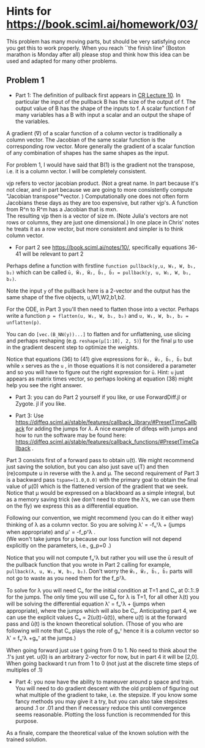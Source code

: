 # Hints for https://book.sciml.ai/homework/03/

This problem has many moving parts, but should be very satisfying once you get this to work properly.  When you reach ``the finish line" (Boston marathon is Monday after all) please
stop and think how this idea can be used and adapted for many other problems.


## Problem 1

* Part 1: The definition of pullback first appears in [CR Lecture 10][10].  In particular the input of the pullback B has the size of the output of f.  The output value of B has the shape of the  inputs to f.  A scalar function f of many variables has a B with input a scalar and an output  the shape of the variables.

A gradient (∇) of a scalar function of a column vector is traditionally a column vector.
The Jacobian of the same scalar function is the corresponding row vector.  More generally
the gradient of a scalar function of any combination of shapes has the same shapes as the input.


For problem 1, I would have said that B(1) is the gradient not the transpose, i.e. it is a column vector.
I will be completely consistent.

vjp refers to vector jacobian product. (Not a great name.
In part because it's not clear, and in part because we are going
to more consistently compute "Jacobian transpose"*vector.
)  Computationally one does not often form Jacobians these days as they are too expensive, but rather vjp's.
A function from R^n to R^m has a Jacobian that is mxn.  
The resulting vjp then is a vector of size m.    (Note Julia's vectors are not rows or columns, they are just one dimensional.)  In one place in Chris' notes he treats it as a row vector, but more consistent and simpler is to think column vector.

* For part 2 see https://book.sciml.ai/notes/10/, specifically equations 36-41 will be relevant to part 2

Perhaps define a function with firstline `function pullback(y,u, W₁, W, b₁, b₂)` which can be called
`ū, W̄₁, W̄₂, b̄₁, b̄₂ = pullback(y, u, W₁, W, b₁, b₂)`.

Note the input `y` of the pullback here is a 2-vector and the output has the same shape  of the five objects, u,W1,W2,b1,b2.
 
For the ODE, in Part 3 you'll then need to flatten those into a vector. Perhaps write a function
`p = flatten(u, W₁, W, b₁, b₂)` and `u, W₁, W, b₁, b₂ = unflatten(p)`.

You can do `[vec.(B_NN(y))...]` to flatten and for unflattening, use slicing and perhaps reshaping (e.g. `reshape(µ[1:10], 2, 5)`) for the final µ to use in the gradient descent step to optimize the weights.

Notice that equations (36) to (41) give expressions for `W̄₁, W̄₂, b̄₁, b̄₂` but while `x` serves as the `u` , in those equations it is not considered a parameter and so you will have to figure out the right expression for `ū`.
Hint: `u` just appears as matrix times vector, so perhaps looking at equation (38) might help you see the right answer.

* Part 3:  you can do Part 2 yourself if you like, or use ForwardDiff.jl or Zygote. jl if you like.

* Part 3: Use https://diffeq.sciml.ai/stable/features/callback_library/#PresetTimeCallback for adding the jumps for $\lambda$.  A nice example of difeqs with jumps and how to run the software
may be found here: https://diffeq.sciml.ai/stable/features/callback_functions/#PresetTimeCallback .

Part 3 consists first of a forward pass to obtain u(t). We might recommend just saving the solution, but you can also just save u(T) and then (re)compute u in reverse with the  λ and μ.  The second requirement of Part 3 is
 a backward pass `tspan=(1.0,0.0)` with the primary goal 
to obtain the final value of μ(0) which is the flattened version of the gradient that we seek.
Notice that μ would be expressed on a blackboard as a simple integral, but as a memory saving trick
(we don't need to store the λ's, we can use them on the fly) we express this as a differential equation.

Following our convention, we might recommend (you can do it either way) thinking of λ as a column vector.
So you are solving λ' = -fᵤᵀλ + (jumps when appropriate) and μ' = -f_pᵀλ .  
(We won't take jumps for μ because our loss function will not depend explicitly on the parameters, i.e., g_p=0
.)

Notice that you will not compute fᵤᵀλ but rather you will use the ū result of the pullback function that you wrote in Part 2 calling for example,    `pullback(λ, u, W₁, W, b₁, b₂)`. Don't worry the
 `W̄₁, W̄₂, b̄₁, b̄₂`   parts will not go to waste as you need them for the f_pᵀλ.


To solve for λ you will need Cᵤ for the initial condition at T=1 and Cᵤ at 0:.1:.9 for the jumps.
The only time you will use Cᵤ for λ is T=1, for all other λ(t) you will be solving the differential
equation λ' = fᵤᵀλ + (jumps when appropriate), where the jumps which will also be Cᵤ.
Anticipating part 4, we can use the explicit values Cᵤ = 2(u(t)-û(t)), where u(t) is at the forward pass and û(t) is the known theoretical solution. (Those of you who are following will note that Cᵤ plays
the role of gᵤᵀ hence it is a column vector so λ' = fᵤᵀλ +gᵤᵀ  at the jumps.)

When going forward just use t going from 0 to 1.  No need to think about the .1's just yet.
u(0) is an arbitrary 2-vector for now, but in part 4 it will be [2,0]. When going backward t
run from 1 to 0 (not just at the discrete time steps of multiples of .1)

* Part 4: you now have the ability to maneuver around p space and train.  You will need to do gradient
descent with the old problem of figuring out what multiple of the gradient to take, i.e. the stepsize.
If you know some fancy methods you may give it a try, but you can also take stepsizes around .1 or .01 and
then if necessary reduce this until convergence seems reasonable.  Plotting the loss function is recommended
for this purpose.

As a finale, compare the theoretical value of the known solution with the trained solution.

[10]:https://book.sciml.ai/notes/10/
